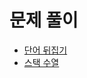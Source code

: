 # 문제 풀이
- [단어 뒤집기](https://github.com/JangHyoGwang/TIL/edit/main/%EB%8B%A8%EC%96%B4%EB%92%A4%EC%A7%91%EA%B8%B0(9093).java)   
- [스택 수열](https://github.com/JangHyoGwang/TIL/blob/main/Java/%EC%8A%A4%ED%83%9D%EC%88%98%EC%97%B4.md)
